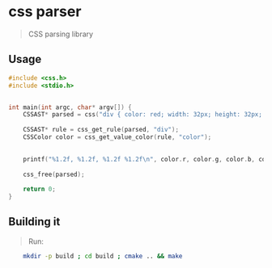 # css parser
> CSS parsing library


## Usage
``` C
#include <css.h>
#include <stdio.h>


int main(int argc, char* argv[]) {
    CSSAST* parsed = css("div { color: red; width: 32px; height: 32px; }");
    
    CSSAST* rule = css_get_rule(parsed, "div");
    CSSColor color = css_get_value_color(rule, "color");

   
    printf("%1.2f, %1.2f, %1.2f %1.2f\n", color.r, color.g, color.b, color.a);
    
    css_free(parsed);
    
    return 0;
}
```


## Building it
> Run:

``` bash
    mkdir -p build ; cd build ; cmake .. && make
```

